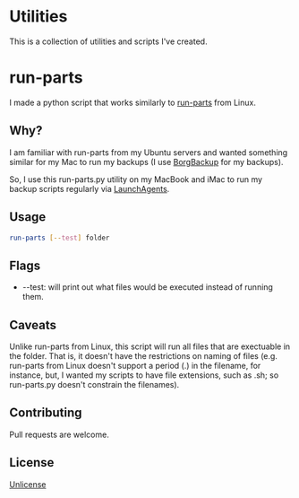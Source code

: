 # Utilities

This is a collection of utilities and scripts I've created.

# run-parts

I made a python script that works similarly to [run-parts](http://manpages.ubuntu.com/manpages/trusty/man8/run-parts.8.html) from Linux. 

## Why?

I am familiar with run-parts from my Ubuntu servers and wanted something similar for my Mac to run my backups (I use [BorgBackup](https://www.borgbackup.org) for my backups).

So, I use this run-parts.py utility on my MacBook and iMac to run my backup scripts regularly via [LaunchAgents](https://www.launchd.info).

## Usage

```bash
run-parts [--test] folder
```

## Flags

* --test: will print out what files would be executed instead of running them.

## Caveats

Unlike run-parts from Linux, this script will run all files that are exectuable in the folder. That is, it doesn't have the restrictions on naming of files (e.g. run-parts from Linux doesn't support a period (.) in the filename, for instance, but, I wanted my scripts to have file extensions, such as .sh; so run-parts.py doesn't constrain the filenames).

## Contributing
Pull requests are welcome.

## License
[Unlicense](https://unlicense.org>)